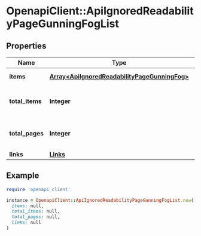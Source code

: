 # OpenapiClient::ApiIgnoredReadabilityPageGunningFogList

## Properties

| Name | Type | Description | Notes |
| ---- | ---- | ----------- | ----- |
| **items** | [**Array&lt;ApiIgnoredReadabilityPageGunningFog&gt;**](ApiIgnoredReadabilityPageGunningFog.md) | Set of items. |  |
| **total_items** | **Integer** | Total number of items in result set. |  |
| **total_pages** | **Integer** | Total number of pages in result set. |  |
| **links** | [**Links**](Links.md) |  | [optional] |

## Example

```ruby
require 'openapi_client'

instance = OpenapiClient::ApiIgnoredReadabilityPageGunningFogList.new(
  items: null,
  total_items: null,
  total_pages: null,
  links: null
)
```

